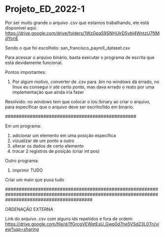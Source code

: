 # Projeto_ED_2022-1

Por ser muito grande o arquivo .csv que estamos trabalhando, ele está disponível aqui: https://drive.google.com/drive/folders/1WzGpaS9SNHUlrDSybl4WntzU7NMdYonE

Sendo o que foi escolhido: san_francisco_payroll_dataset.csv

Para acessar o arquivo binário, basta executar o programa de escrita que está devidamente funcional.

Pontos importantes:

1) Por algum motivo, converter de .csv para .bin no windows dá errado, 
no linux eu consegui ir até certo ponto, mas dava errado o resto por uma implementação que ainda iria fazer

Resolvido: no windows tem que colocar o ios::binary ao criar o arquivo, para especificar que o arquivo deve ser escrito/lido em binário.

################################################

Em um programa:
1) adicionar um elemento em uma posição especifica
2) vizualizar de um ponto a outro
3) alterar os dados de certo elemento
4) trocar 2 registros de posição (criar int pos)

Outro programa:
1) imprimir TUDO

Criar um main que puxa tudo

################################################################################################################################################

ORDENAÇÃO EXTERNA

Link do arquivo .csv com alguns ids repetidos e fora de ordem: https://drive.google.com/file/d/1fGrcgVEWqtEsU_Gwp0d7he5VSd23L0Tn/view?usp=sharing
